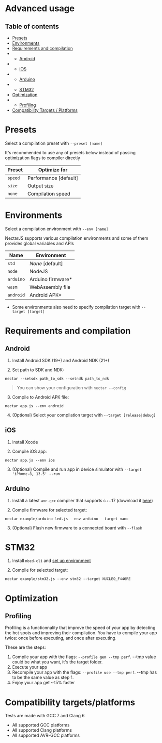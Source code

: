 # Advanced usage

## Table of contents

* [Presets](#presets)
* [Environments](#environments)
* [Requirements and compilation](#requirements-and-compilation)
* - [Android](#android)
* - [iOS](#ios)
* - [Arduino](#arduino)
* - [STM32](#stm32)
* [Optimization](#optimization)
* - [Profiling](#profiling)
* [Compatibility Targets / Platforms](#compatibility-targetsplatforms)

# Presets

Select a compilation preset with `--preset [name]`

It's recommended to use any of presets below instead 
of passing optimization flags to compiler directly

| Preset | Optimize for          |
|--------|-----------------------|
| `speed`| Performance [default] |
| `size` | Output size           |
| `none` | Compilation speed     |

# Environments

Select a compilation environment with `--env [name]`

NectarJS supports various compilation environments
and some of them provides global variables and APIs 

| Name      | Environment       |
|-----------|-------------------|
| `std`     | *None* [default]  |
| `node`    | NodeJS            |
| `arduino` | Arduino firmware* |
| `wasm`    | WebAssembly file  |
| `android` | Android APK*      | 

* Some environments also need to specify compilation target with `--target [target]`

# Requirements and compilation

## Android

1. Install Android SDK (19+) and Android NDK (21+)

2. Set path to SDK and NDK:

`nectar --setsdk path_to_sdk --setndk path_to_ndk`

> You can show your configuration with `nectar --config`

3. Compile to Android APK file:

`nectar app.js --env android`

4. (Optional) Select your compilation target with `--target [release|debug]`

## iOS

1. Install Xcode

2. Compile iOS app:

`nectar app.js --env ios`

3. (Optional) Compile and run app in device simulator with `--target 'iPhone-8, 13.5' --run`

## Arduino

1. Install a latest `avr-gcc` compiler that supports c++17 (download it [here](https://blog.zakkemble.net/avr-gcc-builds/))

2. Compile firmware for selected target: 

`nectar example/arduino-led.js --env arduino --target nano`

3. (Optional) Flash new firmware to a connected board with `--flash`

# STM32

1. Install `mbed-cli` and [set up environment](https://os.mbed.com/docs/mbed-os/v6.0/build-tools/install-and-set-up.html)

2. Compile for selected target: 

`nectar example/stm32.js --env stm32 --target NUCLEO_F446RE`



# Optimization

## Profiling
 
Profiling is a functionnality that improve the speed of your app by detecting the hot spots and improving their compilation. You have to compile your app twice: once before executing, and once after executing.
 
These are the steps:
 
1. Compile your app with the flags: `--profile gen --tmp perf`. --tmp value could be what you want, it's the target folder.
2. Execute your app
3. Recompile your app with the flags: `--profile use --tmp perf`. --tmp has to be the same value as step 1.
4. Enjoy your app get ~15% faster


# Compatibility targets/platforms

Tests are made with GCC 7 and Clang 6

* All supported GCC platforms
* All supported Clang platforms
* All supported AVR-GCC platforms